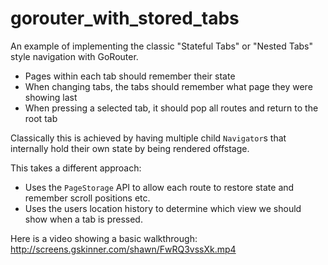 # gorouter_with_stored_tabs

An example of implementing the classic "Stateful Tabs" or "Nested Tabs" style navigation with GoRouter.
* Pages within each tab should remember their state
* When changing tabs, the tabs should remember what page they were showing last
* When pressing a selected tab, it should pop all routes and return to the root tab

Classically this is achieved by having multiple child `Navigator`s that internally hold their own state by being rendered offstage.

This takes a different approach:
* Uses the `PageStorage` API to allow each route to restore state and remember scroll positions etc.
* Uses the users location history to determine which view we should show when a tab is pressed.

Here is a video showing a basic walkthrough:
http://screens.gskinner.com/shawn/FwRQ3vssXk.mp4
